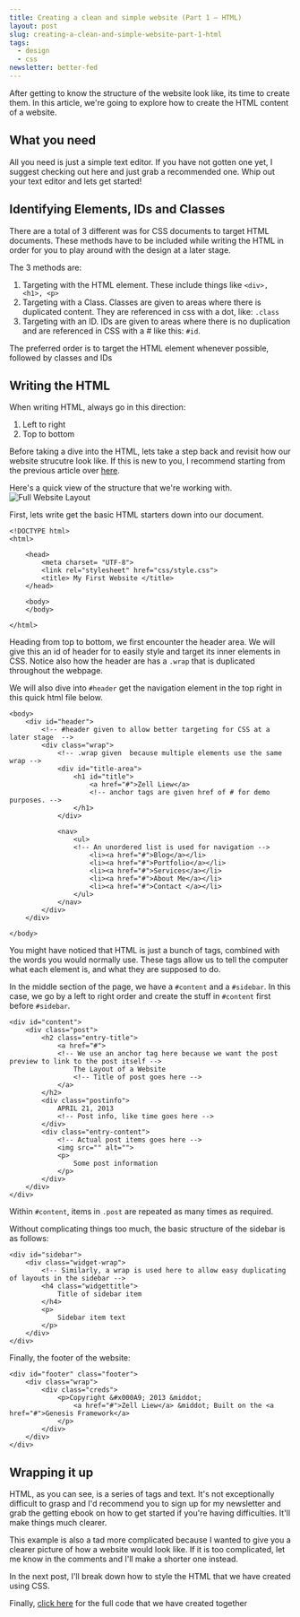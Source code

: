```yaml
---
title: Creating a clean and simple website (Part 1 – HTML)
layout: post
slug: creating-a-clean-and-simple-website-part-1-html
tags:
  - design
  - css
newsletter: better-fed
---
```


After getting to know the structure of the website look like, its time to create them. In this article, we're going to explore how to create the HTML content of a website.

<!--more-->

## What you need

All you need is just a simple text editor. If you have not gotten one yet, I suggest checking out here and just grab a recommended one. Whip out your text editor and lets get started!

## Identifying Elements, IDs and Classes

There are a total of 3 different was for CSS documents to target HTML documents. These methods have to be included while writing the HTML in order for you to play around with the design at a later stage.

The 3 methods are:

1. Targeting with the HTML element. These include things like `<div>, <h1>, <p>`
2. Targeting with a Class. Classes are given to areas where there is duplicated content. They are referenced in css with a dot, like: `.class`
3. Targeting with an ID. IDs are given to areas where there is no duplication and are referenced in CSS with a # like this: `#id`.

The preferred order is to target the HTML element whenever possible, followed by classes and IDs

## Writing the HTML

When writing HTML, always go in this direction:

1. Left to right
2. Top to bottom

Before taking a dive into the HTML, lets take a step back and revisit how our website strucutre look like. If this is new to you, I recommend starting from the previous article over
[here][1].

Here's a quick view of the structure that we're working with.
![Full Website Layout][i1]

First, lets write get the basic HTML starters down into our document.

    <!DOCTYPE html>
    <html>

        <head>
            <meta charset= "UTF-8">
            <link rel="stylesheet" href="css/style.css">
            <title> My First Website </title>
        </head>

        <body>
        </body>

    </html>

Heading from top to bottom, we first encounter the header area. We will give this an id of header for to easily style and target its inner elements in CSS.
Notice also how the header are has a `.wrap` that is duplicated throughout the webpage.

We will also dive into `#header` get the navigation element in the top right in this quick html file below.

    <body>
        <div id="header">
            <!-- #header given to allow better targeting for CSS at a later stage  -->
            <div class="wrap">
                <!-- .wrap given  because multiple elements use the same wrap -->
                <div id="title-area">
                    <h1 id="title">
                        <a href="#">Zell Liew</a>
                        <!-- anchor tags are given href of # for demo purposes. -->
                    </h1>
                </div>

                <nav>
                    <ul>
                    <!-- An unordered list is used for navigation -->
                        <li><a href="#">Blog</a></li>
                        <li><a href="#">Portfolio</a></li>
                        <li><a href="#">Services</a></li>
                        <li><a href="#">About Me</a></li>
                        <li><a href="#">Contact </a></li>
                    </ul>
                </nav>
            </div>
        </div>

    </body>

You might have noticed that HTML is just a bunch of tags, combined with the words you would normally use. These tags allow us to tell the computer what each element is, and what they are supposed to do.

In the middle section of the page, we have a `#content` and a `#sidebar`. In this case, we go by a left to right order and create the stuff in `#content` first before `#sidebar`.

    <div id="content">
        <div class="post">
            <h2 class="entry-title">
                <a href="#">
                <!-- We use an anchor tag here because we want the post preview to link to the post itself -->
                    The Layout of a Website
                    <!-- Title of post goes here -->
                </a>
            </h2>
            <div class="postinfo">
                APRIL 21, 2013
                <!-- Post info, like time goes here -->
            </div>
            <div class="entry-content">
                <!-- Actual post items goes here -->
                <img src="" alt="">
                <p>
                    Some post information
                </p>
            </div>
        </div>
    </div>

Within `#content`, items in `.post` are repeated as many times as required.

Without complicating things too much, the basic structure of the sidebar is as follows:

    <div id="sidebar">
        <div class="widget-wrap">
            <!-- Similarly, a wrap is used here to allow easy duplicating of layouts in the sidebar -->
            <h4 class="widgettitle">
                Title of sidebar item
            </h4>
            <p>
                Sidebar item text
            </p>
        </div>
    </div>

Finally, the footer of the website:

    <div id="footer" class="footer">
        <div class="wrap">
            <div class="creds">
                <p>Copyright &#x000A9; 2013 &middot;
                    <a href="#">Zell Liew</a> &middot; Built on the <a href="#">Genesis Framework</a>
                </p>
            </div>
        </div>
    </div>

## Wrapping it up

HTML, as you can see, is a series of tags and text. It's not exceptionally difficult to grasp and I'd recommend you to sign up for my newsletter and grab the getting ebook on how to get started if you're having difficulties. It'll make things much clearer.

This example is also a tad more complicated because I wanted to give you a clearer picture of how a website would look like. If it is too complicated, let me know in the comments and I'll make a shorter one instead.

In the next post, I'll break down how to style the HTML that we have created using CSS.

Finally, [click here][2] for the full code that we have created together

[i1]: /images/2013/04/website.jpg 'Full Website Layout'
[1]: /blog/layouts-of-a-website 'Layout of your website'
[2]: /images/2013/04/Website-HTML.html 'HTML Codes'
